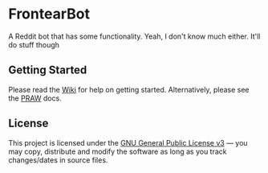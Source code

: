 # FrontearBot

A Reddit bot that has some functionality. Yeah, I don't know much either. It'll do stuff though

## Getting Started

Please read the [Wiki](https://github.com/Kontort/RedditBot/wiki/Getting-Started) for help on getting started. Alternatively, please see the [PRAW](https://praw.readthedocs.io/en/latest/index.html) docs.

## License

This project is licensed under the [GNU General Public License v3](https://tldrlegal.com/license/gnu-general-public-license-v3-(gpl-3)) &#8212; you may copy, distribute and modify the software as long as you track changes/dates in source files.
